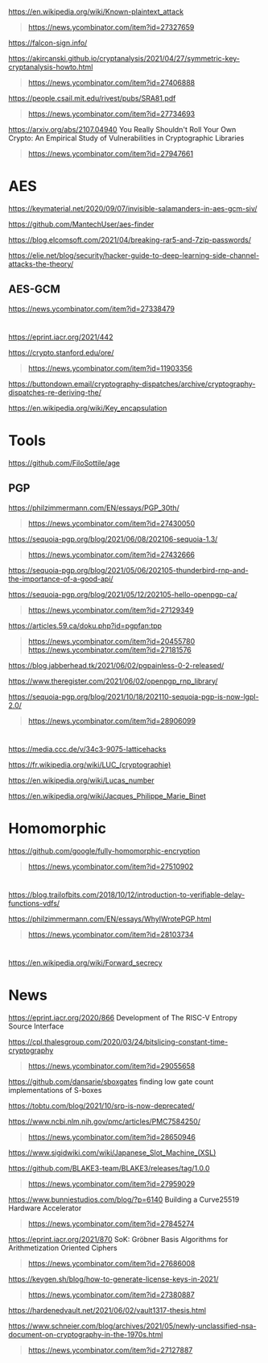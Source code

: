 https://en.wikipedia.org/wiki/Known-plaintext_attack
> https://news.ycombinator.com/item?id=27327659

https://falcon-sign.info/

https://akircanski.github.io/cryptanalysis/2021/04/27/symmetric-key-cryptanalysis-howto.html
> https://news.ycombinator.com/item?id=27406888

https://people.csail.mit.edu/rivest/pubs/SRA81.pdf
> https://news.ycombinator.com/item?id=27734693

https://arxiv.org/abs/2107.04940 You Really Shouldn't Roll Your Own Crypto: An Empirical Study of Vulnerabilities in Cryptographic Libraries
> https://news.ycombinator.com/item?id=27947661

# AES

https://keymaterial.net/2020/09/07/invisible-salamanders-in-aes-gcm-siv/

https://github.com/MantechUser/aes-finder

https://blog.elcomsoft.com/2021/04/breaking-rar5-and-7zip-passwords/

https://elie.net/blog/security/hacker-guide-to-deep-learning-side-channel-attacks-the-theory/

## AES-GCM
https://news.ycombinator.com/item?id=27338479

#
https://eprint.iacr.org/2021/442

https://crypto.stanford.edu/ore/
> https://news.ycombinator.com/item?id=11903356

https://buttondown.email/cryptography-dispatches/archive/cryptography-dispatches-re-deriving-the/

https://en.wikipedia.org/wiki/Key_encapsulation

# Tools
https://github.com/FiloSottile/age

## PGP
https://philzimmermann.com/EN/essays/PGP_30th/
> https://news.ycombinator.com/item?id=27430050

https://sequoia-pgp.org/blog/2021/06/08/202106-sequoia-1.3/
> https://news.ycombinator.com/item?id=27432666

https://sequoia-pgp.org/blog/2021/05/06/202105-thunderbird-rnp-and-the-importance-of-a-good-api/

https://sequoia-pgp.org/blog/2021/05/12/202105-hello-openpgp-ca/
> https://news.ycombinator.com/item?id=27129349

https://articles.59.ca/doku.php?id=pgpfan:tpp
> https://news.ycombinator.com/item?id=20455780
> https://news.ycombinator.com/item?id=27181576

https://blog.jabberhead.tk/2021/06/02/pgpainless-0-2-released/

https://www.theregister.com/2021/06/02/openpgp_rnp_library/

https://sequoia-pgp.org/blog/2021/10/18/202110-sequoia-pgp-is-now-lgpl-2.0/
> https://news.ycombinator.com/item?id=28906099

#
https://media.ccc.de/v/34c3-9075-latticehacks

https://fr.wikipedia.org/wiki/LUC_(cryptographie)

https://en.wikipedia.org/wiki/Lucas_number

https://en.wikipedia.org/wiki/Jacques_Philippe_Marie_Binet

# Homomorphic
https://github.com/google/fully-homomorphic-encryption
> https://news.ycombinator.com/item?id=27510902

#
https://blog.trailofbits.com/2018/10/12/introduction-to-verifiable-delay-functions-vdfs/


https://philzimmermann.com/EN/essays/WhyIWrotePGP.html
> https://news.ycombinator.com/item?id=28103734

#
https://en.wikipedia.org/wiki/Forward_secrecy

# News
https://eprint.iacr.org/2020/866 Development of The RISC-V Entropy Source Interface

https://cpl.thalesgroup.com/2020/03/24/bitslicing-constant-time-cryptography
> https://news.ycombinator.com/item?id=29055658

https://github.com/dansarie/sboxgates finding low gate count implementations of S-boxes

https://tobtu.com/blog/2021/10/srp-is-now-deprecated/

https://www.ncbi.nlm.nih.gov/pmc/articles/PMC7584250/
> https://news.ycombinator.com/item?id=28650946

https://www.sigidwiki.com/wiki/Japanese_Slot_Machine_(XSL)

https://github.com/BLAKE3-team/BLAKE3/releases/tag/1.0.0
> https://news.ycombinator.com/item?id=27959029

https://www.bunniestudios.com/blog/?p=6140 Building a Curve25519 Hardware Accelerator
> https://news.ycombinator.com/item?id=27845274

https://eprint.iacr.org/2021/870 SoK: Gröbner Basis Algorithms for Arithmetization Oriented Ciphers
> https://news.ycombinator.com/item?id=27686008

https://keygen.sh/blog/how-to-generate-license-keys-in-2021/
> https://news.ycombinator.com/item?id=27380887

https://hardenedvault.net/2021/06/02/vault1317-thesis.html

https://www.schneier.com/blog/archives/2021/05/newly-unclassified-nsa-document-on-cryptography-in-the-1970s.html
> https://news.ycombinator.com/item?id=27127887